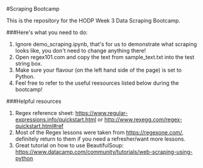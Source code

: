 #Scraping Bootcamp

This is the repository for the HODP Week 3 Data Scraping Bootcamp.

###Here's what you need to do:
1. Ignore demo_scraping.ipynb, that's for us to demonstrate what scraping looks like, you don't need to change anything there!
2. Open regex101.com and copy the text from sample_text.txt into the test string box.
3. Make sure your flavour (on the left hand side of the page) is set to Python.
4. Feel free to refer to the useful reesources listed below during the bootcamp!

###Helpful resources
1. Regex reference sheet: https://www.regular-expressions.info/quickstart.html or http://www.rexegg.com/regex-quickstart.html#ref
2. Most of the Regex lessons were taken from https://regexone.com/, definitely return to them if you need a refresher/want more lessons.
3. Great tutorial on how to use BeautifulSoup: https://www.datacamp.com/community/tutorials/web-scraping-using-python